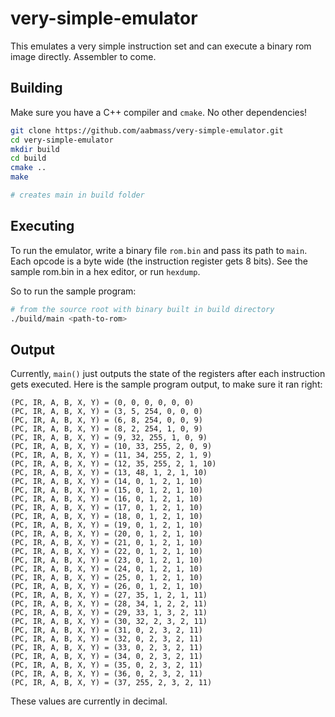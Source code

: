very-simple-emulator
=============

This emulates a very simple instruction set and can execute a binary rom image
directly. Assembler to come.

Building
------
Make sure you have a C++ compiler and `cmake`. No other dependencies!

```sh
git clone https://github.com/aabmass/very-simple-emulator.git
cd very-simple-emulator
mkdir build
cd build
cmake ..
make

# creates main in build folder
```

Executing
------
To run the emulator, write a binary file `rom.bin` and pass its path to `main`.
Each opcode is a byte wide (the instruction register gets 8 bits). See the
sample rom.bin in a hex editor, or run `hexdump`.

So to run the sample program:
```sh
# from the source root with binary built in build directory
./build/main <path-to-rom>
```

Output
-------
Currently, `main()` just outputs the state of the registers after each
instruction gets executed. Here is the sample program output, to make sure
it ran right:

```
(PC, IR, A, B, X, Y) = (0, 0, 0, 0, 0, 0)
(PC, IR, A, B, X, Y) = (3, 5, 254, 0, 0, 0)
(PC, IR, A, B, X, Y) = (6, 8, 254, 0, 0, 9)
(PC, IR, A, B, X, Y) = (8, 2, 254, 1, 0, 9)
(PC, IR, A, B, X, Y) = (9, 32, 255, 1, 0, 9)
(PC, IR, A, B, X, Y) = (10, 33, 255, 2, 0, 9)
(PC, IR, A, B, X, Y) = (11, 34, 255, 2, 1, 9)
(PC, IR, A, B, X, Y) = (12, 35, 255, 2, 1, 10)
(PC, IR, A, B, X, Y) = (13, 48, 1, 2, 1, 10)
(PC, IR, A, B, X, Y) = (14, 0, 1, 2, 1, 10)
(PC, IR, A, B, X, Y) = (15, 0, 1, 2, 1, 10)
(PC, IR, A, B, X, Y) = (16, 0, 1, 2, 1, 10)
(PC, IR, A, B, X, Y) = (17, 0, 1, 2, 1, 10)
(PC, IR, A, B, X, Y) = (18, 0, 1, 2, 1, 10)
(PC, IR, A, B, X, Y) = (19, 0, 1, 2, 1, 10)
(PC, IR, A, B, X, Y) = (20, 0, 1, 2, 1, 10)
(PC, IR, A, B, X, Y) = (21, 0, 1, 2, 1, 10)
(PC, IR, A, B, X, Y) = (22, 0, 1, 2, 1, 10)
(PC, IR, A, B, X, Y) = (23, 0, 1, 2, 1, 10)
(PC, IR, A, B, X, Y) = (24, 0, 1, 2, 1, 10)
(PC, IR, A, B, X, Y) = (25, 0, 1, 2, 1, 10)
(PC, IR, A, B, X, Y) = (26, 0, 1, 2, 1, 10)
(PC, IR, A, B, X, Y) = (27, 35, 1, 2, 1, 11)
(PC, IR, A, B, X, Y) = (28, 34, 1, 2, 2, 11)
(PC, IR, A, B, X, Y) = (29, 33, 1, 3, 2, 11)
(PC, IR, A, B, X, Y) = (30, 32, 2, 3, 2, 11)
(PC, IR, A, B, X, Y) = (31, 0, 2, 3, 2, 11)
(PC, IR, A, B, X, Y) = (32, 0, 2, 3, 2, 11)
(PC, IR, A, B, X, Y) = (33, 0, 2, 3, 2, 11)
(PC, IR, A, B, X, Y) = (34, 0, 2, 3, 2, 11)
(PC, IR, A, B, X, Y) = (35, 0, 2, 3, 2, 11)
(PC, IR, A, B, X, Y) = (36, 0, 2, 3, 2, 11)
(PC, IR, A, B, X, Y) = (37, 255, 2, 3, 2, 11)
```

These values are currently in decimal.
